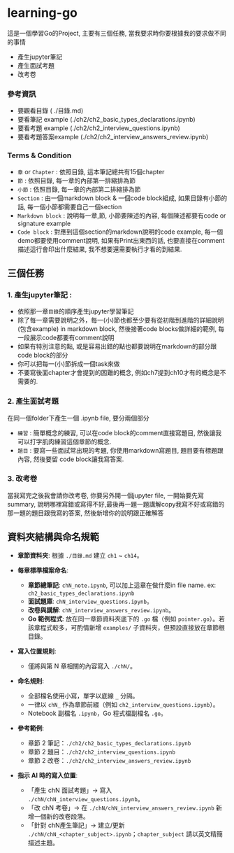 # learning-go

這是一個學習Go的Project, 主要有三個任務, 當我要求時你要根據我的要求做不同的事情
- 產生jupyter筆記
- 產生面試考題
- 改考卷

### 參考資訊 
- 要觀看目錄 ( ./目錄.md)
- 要看筆記 example (./ch2/ch2_basic_types_declarations.ipynb)
- 要看考題 example (./ch2/ch2_interview_questions.ipynb)
- 要看考題答案example (./ch2/ch2_interview_answers_review.ipynb)

### Terms & Condition
- `章` or `Chapter` : 依照目錄, 這本筆記總共有15個chapter
- `節` : 依照目錄, 每一章的內部第一排縮排為節
- `小節` : 依照目錄, 每一章的內部第二排縮排為節
- `Section` : 由一個markdown block & 一個code block組成, 如果目錄有小節的話, 每一個小節都需要自己一個section
- `Markdown block` : 說明每一章,節, 小節要陳述的內容, 每個陳述都要有code or signature example
- `Code block` : 對應到這個section的markdown說明的code example, 每一個demo都要使用comment說明, 如果有Print出東西的話, 也要直接在comment描述這行會印出什麼結果, 我不想要還需要執行才看的到結果. 
 

## 三個任務
### 1. 產生jupyter筆記 : 
- 依照那一章`目錄`的順序產生jupyter學習筆記
- 除了每一章需要說明之外，每一(小)節也都至少要有從初階到進階的詳細說明(包含example) in markdown block, 然後接著code blocks做詳細的範例, 每一段展示code都要有comment說明
- 如果有特別注意的點, 或是容易出錯的點也都要說明在markdown的部分跟 code block的部分
- 你可以把每一(小)節拆成一個task來做
- 不要寫後面chapter才會提到的困難的概念, 例如ch7提到ch10才有的概念是不需要的.


### 2. 產生面試考題
在同一個folder下產生一個 .ipynb file, 要分兩個部分
- `練習` : 簡單概念的練習, 可以在code block的comment直接寫題目, 然後讓我可以打字肌肉練習這個章節的概念. 
- `題目` : 要寫一些面試常出現的考題, 你使用markdown寫題目, 題目要有標題跟內容, 然後要留 code block讓我寫答案.

### 3. 改考卷
當我寫完之後我會請你改考卷, 你要另外開一個jupyter file,  一開始要先寫summary, 說明哪裡寫錯或寫得不好,最後再一題一題講解copy我寫不好或寫錯的那一題的題目跟我寫的答案, 然後新增你的說明跟正確解答


## 資料夾結構與命名規範
- **章節資料夾**: 根據 `./目錄.md` 建立 `ch1` ~ `ch14`。
- **每章標準檔案命名**:
  - **章節總筆記**: `chN_note.ipynb`, 可以加上這章在做什麼in file name. ex: `ch2_basic_types_declarations.ipynb`
  - **面試題庫**: `chN_interview_questions.ipynb`。
  - **改卷與講解**: `chN_interview_answers_review.ipynb`。
  - **Go 範例程式**: 放在同一章節資料夾底下的 `.go` 檔（例如 `pointer.go`）。若該章程式較多，可酌情新增 `examples/` 子資料夾，但預設直接放在章節根目錄。

- **寫入位置規則**:
  - 僅將與第 N 章相關的內容寫入 `./chN/`。

- **命名規則**:
  - 全部檔名使用小寫，單字以底線 `_` 分隔。
  - 一律以 `chN_` 作為章節前綴（例如 `ch2_interview_questions.ipynb`）。
  - Notebook 副檔名 `.ipynb`，Go 程式檔副檔名 `.go`。

- **參考範例**:
  - 章節 2 筆記：`./ch2/ch2_basic_types_declarations.ipynb`
  - 章節 2 題目：`./ch2/ch2_interview_questions.ipynb`
  - 章節 2 改卷：`./ch2/ch2_interview_answers_review.ipynb`

- **指示 AI 時的寫入位置**:
  - 「產生 chN 面試考題」→ 寫入 `./chN/chN_interview_questions.ipynb`。
  - 「改 chN 考卷」→ 在 `./chN/chN_interview_answers_review.ipynb` 新增一個新的改卷段落。
  - 「針對 chN產生筆記」→ 建立/更新 `./chN/chN_<chapter_subject>.ipynb`；`chapter_subject` 請以英文精簡描述主題。



